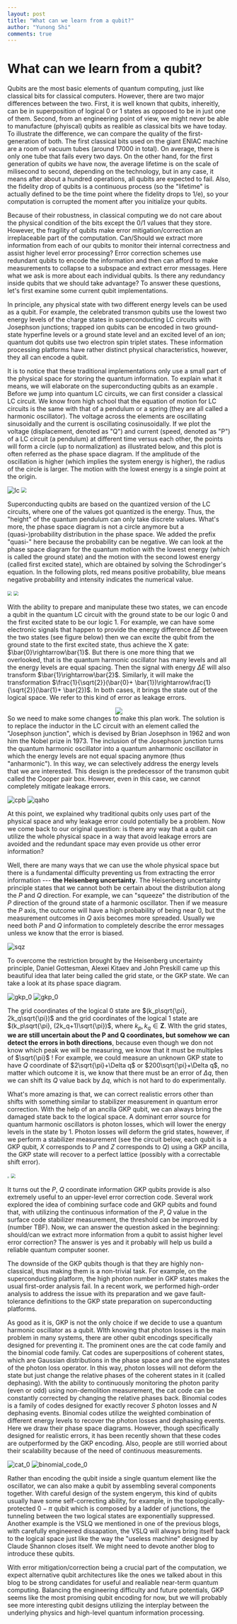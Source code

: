```yaml
---
layout: post
title: "What can we learn from a qubit?"
author: "Yunong Shi"
comments: true
---
```


# What can we learn from a qubit?

Qubits are the most basic elements of quantum computing, just like classical bits for classical computers. However, there are two major differences between the two. First, it is well known that qubits, inhereitly, can be in superposition of logical 0 or 1 states as opposed to be in just one of them. Second, from an engineering point of view, we might never be able to manufacture (phyiscal) qubits as realible as classical bits we have today. To illustrate the difference, we can compare the quality of the first-generation of both. The first classical bits used on the giant ENIAC machine are a room of vacuum tubes (around 17000 in total). On average, there is only one tube that fails every two days.  On the other hand, for the first generation of qubits we have now, the average lifetime is on the scale of milisecond to second, depending on the technology, but in any case, it means after about a hundred operations, all qubits are expected to fail. Also, the fidelity drop of qubits is a continuous process (so the "lifetime" is actually defined to be the time point where the fidelity drops to 1/e), so your computation is corrupted  the moment after you initialize your qubits. 

Because of their robustness, in classical computing we do not care about the physical condition of the bits except the 0/1 values that they store. However, the fragility of qubits make error mitigation/correction an irreplaceable part of the computation. Can/Should we extract more information from each of our qubits to monitor their internal correctness and assist higher level error processing? Error correction schemes use redundant qubits to encode the information and then can afford to make measurements to collapse to a subspace and extract error messages. Here what we ask is more about each individual qubits. Is there any redundancy inside qubits that we should take advantage? To answer these questions, let's first examine some current qubit implementations.

 In principle, any physical state with two different energy levels can be used as a qubit. For example, the celebrated transmon qubits use the lowest two energy levels of the charge states in superconducting LC circuits with Josephson junctions; trapped ion qubits can be encoded in two ground-state hyperfine levels or a ground state  level and an excited level of an ion; quantum dot qubits use two electron spin triplet states. These information processing platforms have rather distinct physical characteristics, however, they all can encode a qubit.

It is to notice that these traditional implementations only use a small part of the physical space for storing the quantum information. To explain what it means, we will elaborate on the superconducting qubits as an example . Before we jump into quantum LC circuits, we can first consider a classical LC circuit. We know from high school that the equation of motion for LC circuits is the same with that of a pendulum or a spring (they are all called a harmonic oscillator). The voltage across the elements are oscillating sinusoidally and the current is oscillating cosinusoidally. If we plot the voltage (displacement, denoted as "Q") and current (speed, denoted as "P") of a LC circuit (a pendulum) at different time versus each other, the points will  form a circle (up to normalization) as illustrated below, and this plot is often referred as the phase space diagram. If the amplitude of the oscillation is higher (which implies the system energy is higher), the radius of the circle is larger. The motion with the lowest energy is a single point at the origin.  

![lc](../assets/img/2019-06-21/lc.png)                 <img src="../assets/img/2019-06-21/classical.png" style="zoom:75%" />

Superconducting qubits are based on the quantized version of the LC circuits, where one of the values got quantized is the energy. Thus, the "height" of the quantum pendulum can only take discrete values. What's more, the phase space diagram is not a circle anymore but a (quasi-)probability distribution in the phase space. We added the prefix "quasi-" here because the probability can be negative. We can look at the phase space diagram for the quantum motion with the lowest energy (which is called the ground state) and the motion with the second lowest energy (called first excited state), which are obtained by solving the Schrodinger's equation. In the following plots, red means positive probability, blue means negative probability and intensity indicates the numerical value. 

<img src="../assets/img/2019-06-21/qho.png" style="zoom:65%" />       <img src="../assets/img/2019-06-21/first_excited.png" style="zoom:65%" />

With the ability to prepare and manipulate these two states, we can encode a qubit in the quantum LC circuit with the ground state to be our logic 0 and the first excited state to be our logic 1. For example, we can have some electronic signals that happen to provide the energy difference $\Delta E$ between the two states (see figure below) then we can excite the qubit from the ground state to the first excited state, thus achieve the X gate: $\bar{0}\rightarrow\bar{1}$. But there is one more thing that we overlooked, that is the quantum harmonic oscillator has many levels and all the energy levels are equal spacing. Then the signal with energy $\Delta E$ will also transform $\bar{1}\rightarrow\bar{2}$. Similarly, it will make the transformation $\frac{1}{\sqrt{2}}(\bar{0}+ \bar{1})\rightarrow\frac{1}{\sqrt{2}}(\bar{1}+ \bar{2})$.  In both cases, it brings the state out of the logical space. We refer to this kind of error as leakage errors.
<div align="center">
<img src="../assets/img/2019-06-21/qho_e.png" style="zoom:100%" />
</div>
So we need to make some changes to make this plan work. The solution is to replace the inductor in the LC circuit with an element called the "Josephson junction", which is devised by Brian Josephson in 1962 and won him the Nobel prize in 1973. The inclusion of the Josephson junction turns the quantum harmonic oscillator into a quantum anharmonic oscillator in which the energy levels are not equal spacing anymore (thus "anharmonic"). In this way, we can selectively address the energy levels that we are interested. This design is the predecessor of the transmon qubit called the Cooper pair box. However, even in this case, we cannot completely mitigate leakage errors.

![cpb](../assets/img/2019-06-21/cpb.png)            ![qaho](../assets/img/qaho.png)

At this point, we explained why traditional qubits only uses part of the physical space and why leakage error could potentially be a problem. Now we come back to our original question: is there any way that a qubit can utilize the whole physical space in a way that avoid leakage errors are avoided and the redundant space may even provide us other error information? 

Well, there are many ways that we can use the whole physical space but there is a fundamental difficulty preventing us from extracting the error information --- **the Heisenberg uncertainty**. The Heisenberg uncertainty principle states that we cannot both be certain about the distribution along the $P$ and $Q$ direction. For example, we can "squeeze" the distribution of the $P$ direction of the ground state of a harmonic oscillator. Then if we measure the $P$ axis, the outcome will have a high probability of being near 0, but the measurement outcomes in $Q$ axis becomes more spreaded. Usually we need both $P$ and $Q$ information to completely describe the error messages unless we know that the error is biased.

![sqz](../assets/img/2019-06-21/sqz.png)

To overcome the restriction brought by the Heisenberg uncertainty principle, Daniel Gottesman, Alexei Kitaev and John Preskill came up this beautiful idea that later being called the grid state, or the GKP state. We can take a look at its phase space diagram. 

![gkp_0](../assets/img/2019-06-21/gkp_0.png)        ![gkp_0](../assets/img/2019-06-21/gkp_1.png)

The grid coordinates of the logical 0 state are $(k_p\sqrt{\pi}, 2k_q\sqrt{\pi})$ and the grid coordinates of the logical 1 state are $(k_p\sqrt{\pi}, (2k_q+1)\sqrt{\pi})$, where $k_p, k_q \in \mathbf{Z}$. WIth the grid states, **we are still uncertain about the P and Q coordinates, but somehow we can detect the errors in both directions**, because even though we don not know which peak we will be measuring, we know that it must be multiples of $\sqrt{\pi}$ !  For example, we could measure an unknown GKP state to have $Q$ coordinate of $2\sqrt{\pi}+\Delta q$ or $200\sqrt{\pi}+\Delta q$,  no matter which outcome it is, we know that there must be an error of $\Delta q$, then we can shift its $Q$ value back by $\Delta q$, which is not hard to do experimentally.

What's more amazing is that, we can correct realistic errors other than shifts with something similar to stabilizer measurement in quantum error correction. With the help of an ancilla GKP qubit, we can always bring the damaged state back to the logical space. A dominant error source for quantum harmonic oscillators is photon losses, which will lower the energy levels in the state by 1. Photon losses will deform the grid states, however, if we perform a stabilizer measurement (see the circuit below, each qubit is a GKP qubit, $X$ corresponds to $P$ and $Z$ corresponds to $Q$) using a GKP ancilla, the GKP state will recover to a perfect lattice (possibly with a correctable shift error). 

<img src="../assets/img/2019-06-21/stabilizercirc.png" style="zoom:25%" />            <img src="../assets/img/2019-06-21/photon_loss.png" style="zoom:65%" />

It turns out the $P$, $Q$ coordinate information GKP qubits provide is also extremely useful to an upper-level error correction code. Several work explored the idea of  combining surface code and GKP qubits and found that, with utilizing the continuous information of the $P$, $Q$ value in the surface code stabilizer measurement, the threshold can be improved by (number TBF). Now, we can answer the question asked in the beginning: should/can we extract more information from a qubit to assist higher level error correction? The answer is yes and it probably will help us build a reliable quantum computer sooner.

The downside of the GKP qubits though is that they are highly non-classical, thus making them is a non-trivial task. For example, on the superconducting platform, the high photon number in GKP states makes the usual first-order analysis fail. In a recent work, we performed high-order analysis to address the issue with its preparation and we gave fault-tolerance definitions to the GKP state preparation on superconducting platforms. 

As good as it is, GKP is not the only choice if we decide to use a quantum harmonic oscillator as a qubit. WIth knowing that photon losses is the main problem in many systems, there are other qubit encodings specifically designed for preventing it. The prominent ones are the cat code family and the binomial code family. Cat codes are superpositions of coherent states, which are Gaussian distributions in the phase space and are the eigenstates of the photon loss operator. In this way, photon losses will not deform the state but just change the relative phases of the coherent states in it (called dephasing). With the ability to continuously monitoring the photon parity (even or odd) using non-demolition measurement, the cat code can be constantly corrected by changing the relative phases back. Binomial codes is a family of codes designed for exactly recover $S$ photon losses and $N$ dephasing events. Binomial codes utilize the weighted combination of different energy levels to recover the photon losses and dephasing events. Here we draw their phase space diagrams. However, though specifically designed for realistic errors, it has been recently shown that these codes are outperformed by the GKP encoding. Also, people are still worried about their scalability because of the need of continuous measurements.

![cat_0](../assets/img/2019-06-21/cat_0.png) ![binomial_code_0](../assets/img/2019-06-21/binomial_code_0.png)

Rather than encoding the qubit inside a single quantum element like the oscillator, we can also make a qubit by assembling several components together. With careful design of the system engerym, this kind of qubits usually have some self-correcting ability, for example, in the topologically-protected $0-\pi$ qubit which is composed by a ladder of junctions,  the tunneling between the two logical states are exponentially suppressed. Another example is the VSLQ we mentioned in one of the previous blogs, with carefully engineered dissapation, the VSLQ will always bring itself back to the logical space just like the way the "useless machine" designed by Claude Shannon closes itself. We might need to devote another blog to introduce these qubits.

With error mitigation/correction being a crucial part of the computation, we expect alternative qubit architectures like the ones we talked about in this blog to be strong candidates for useful and realiable near-term quantum computing. Balancing the engineering difficulty and future potentials, GKP seems like the most promising qubit encoding for now, but we will probably see more interesting qubit designs utilizing the interplay between the underlying physics and high-level quantum information processing.

#### 
